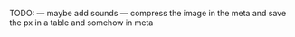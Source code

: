 TODO:
— maybe add sounds
— compress the image in the meta and save the px in a table and somehow in meta
